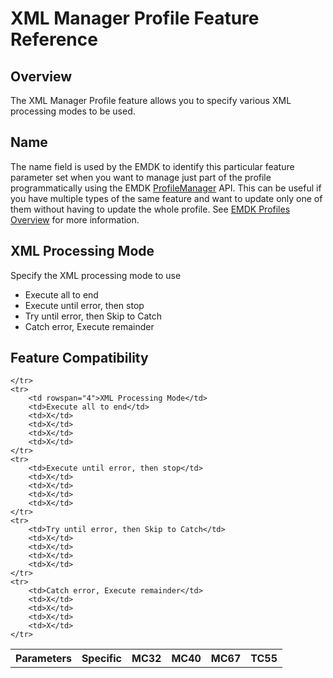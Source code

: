 # XML Manager Profile Feature Reference

## Overview

The XML Manager Profile feature allows you to specify various XML processing modes to be used.  

## Name
The name field is used by the EMDK to identify this particular feature parameter set when you want to manage just part of the profile programmatically using the EMDK [ProfileManager](../api/ProfileManager) API. This can be useful if you have multiple types of the same feature and want to update only one of them without having to update the whole profile. See [EMDK Profiles Overview](../guide/profiles/usingwizard) for more information.


## XML Processing Mode
Specify the XML processing mode to use

* Execute all to end
* Execute until error, then stop
* Try until error, then Skip to Catch
* Catch error, Execute remainder

## Feature Compatibility

<table>
	<tr>
		<th>Parameters</th>
		<th>Specific</th>
		<th>MC32</th>
		<th>MC40</th>
		<th>MC67</th>
		<th>TC55</th>

	</tr>
	<tr>
		<td rowspan="4">XML Processing Mode</td>
		<td>Execute all to end</td>
		<td>X</td>
		<td>X</td>
		<td>X</td>
		<td>X</td>
	</tr>
	<tr>
		<td>Execute until error, then stop</td>
		<td>X</td>
		<td>X</td>
		<td>X</td>
		<td>X</td>
	</tr>
	<tr>
		<td>Try until error, then Skip to Catch</td>
		<td>X</td>
		<td>X</td>
		<td>X</td>
		<td>X</td>
	</tr>
    <tr>
		<td>Catch error, Execute remainder</td>
		<td>X</td>
		<td>X</td>
		<td>X</td>
		<td>X</td>
	</tr>
</table>


